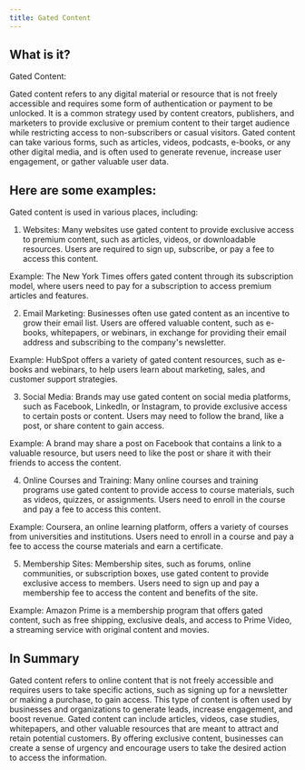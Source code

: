 ```yaml
---
title: Gated Content
---
```




## What is it?

Gated Content:

Gated content refers to any digital material or resource that is not freely accessible and requires some form of authentication or payment to be unlocked. It is a common strategy used by content creators, publishers, and marketers to provide exclusive or premium content to their target audience while restricting access to non-subscribers or casual visitors. Gated content can take various forms, such as articles, videos, podcasts, e-books, or any other digital media, and is often used to generate revenue, increase user engagement, or gather valuable user data.

## Here are some examples:

Gated content is used in various places, including:

1. Websites: Many websites use gated content to provide exclusive access to premium content, such as articles, videos, or downloadable resources. Users are required to sign up, subscribe, or pay a fee to access this content.

Example: The New York Times offers gated content through its subscription model, where users need to pay for a subscription to access premium articles and features.

2. Email Marketing: Businesses often use gated content as an incentive to grow their email list. Users are offered valuable content, such as e-books, whitepapers, or webinars, in exchange for providing their email address and subscribing to the company's newsletter.

Example: HubSpot offers a variety of gated content resources, such as e-books and webinars, to help users learn about marketing, sales, and customer support strategies.

3. Social Media: Brands may use gated content on social media platforms, such as Facebook, LinkedIn, or Instagram, to provide exclusive access to certain posts or content. Users may need to follow the brand, like a post, or share content to gain access.

Example: A brand may share a post on Facebook that contains a link to a valuable resource, but users need to like the post or share it with their friends to access the content.

4. Online Courses and Training: Many online courses and training programs use gated content to provide access to course materials, such as videos, quizzes, or assignments. Users need to enroll in the course and pay a fee to access this content.

Example: Coursera, an online learning platform, offers a variety of courses from universities and institutions. Users need to enroll in a course and pay a fee to access the course materials and earn a certificate.

5. Membership Sites: Membership sites, such as forums, online communities, or subscription boxes, use gated content to provide exclusive access to members. Users need to sign up and pay a membership fee to access the content and benefits of the site.

Example: Amazon Prime is a membership program that offers gated content, such as free shipping, exclusive deals, and access to Prime Video, a streaming service with original content and movies.

## In Summary

Gated content refers to online content that is not freely accessible and requires users to take specific actions, such as signing up for a newsletter or making a purchase, to gain access. This type of content is often used by businesses and organizations to generate leads, increase engagement, and boost revenue. Gated content can include articles, videos, case studies, whitepapers, and other valuable resources that are meant to attract and retain potential customers. By offering exclusive content, businesses can create a sense of urgency and encourage users to take the desired action to access the information.